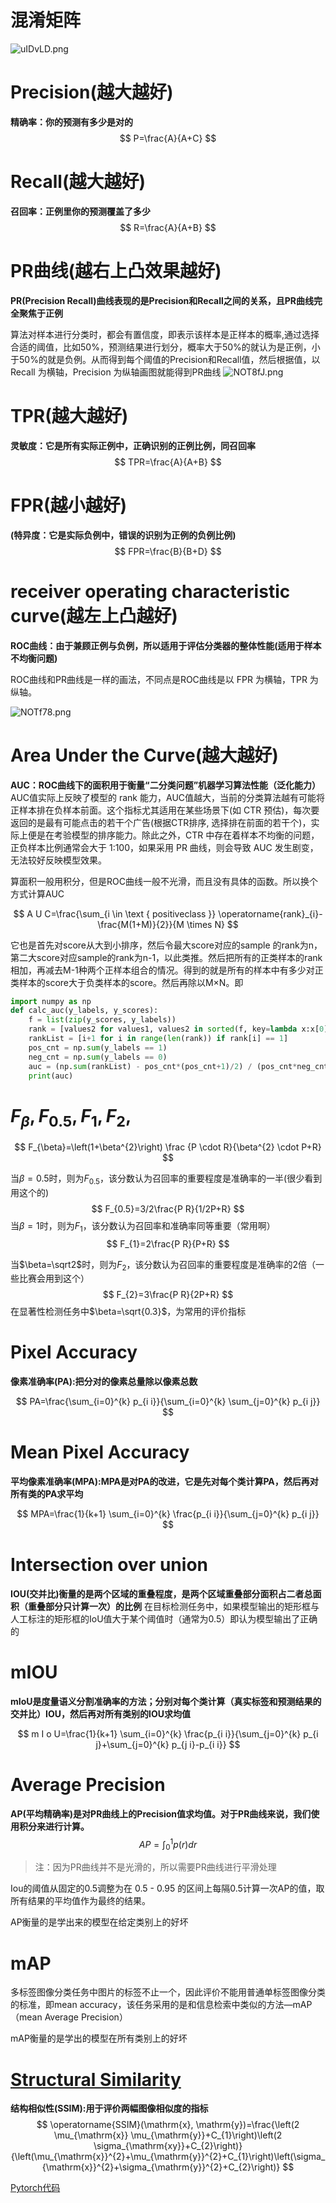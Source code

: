 # 混淆矩阵
![uIDvLD.png](https://s2.ax1x.com/2019/10/09/uIDvLD.png)
# Precision(越大越好)
**精确率：你的预测有多少是对的**
$$
P=\frac{A}{A+C}
$$
# Recall(越大越好)
**召回率：正例里你的预测覆盖了多少**
$$
R=\frac{A}{A+B}
$$
# PR曲线(越右上凸效果越好)
**PR(Precision Recall)曲线表现的是Precision和Recall之间的关系，且PR曲线完全聚焦于正例**

算法对样本进行分类时，都会有置信度，即表示该样本是正样本的概率,通过选择合适的阈值，比如50%，预测结果进行划分，概率大于50%的就认为是正例，小于50%的就是负例。从而得到每个阈值的Precision和Recall值，然后根据值，以 Recall 为横轴，Precision 为纵轴画图就能得到PR曲线
![NOT8fJ.png](https://s1.ax1x.com/2020/07/03/NOT8fJ.png)


# TPR(越大越好)
**灵敏度：它是所有实际正例中，正确识别的正例比例，同召回率**
$$
TPR=\frac{A}{A+B}
$$
# FPR(越小越好)
**(特异度：它是实际负例中，错误的识别为正例的负例比例)**
$$
FPR=\frac{B}{B+D}
$$
# receiver operating characteristic curve(越左上凸越好)

**ROC曲线：由于兼顾正例与负例，所以适用于评估分类器的整体性能(适用于样本不均衡问题)**

ROC曲线和PR曲线是一样的画法，不同点是ROC曲线是以 FPR 为横轴，TPR 为纵轴。

![NOTf78.png](https://s1.ax1x.com/2020/07/03/NOTf78.png)


# Area Under the Curve(越大越好)

**AUC：ROC曲线下的面积用于衡量“二分类问题”机器学习算法性能（泛化能力）**
AUC值实际上反映了模型的 rank 能力，AUC值越大，当前的分类算法越有可能将正样本排在负样本前面。这个指标尤其适用在某些场景下(如 CTR 预估)，每次要返回的是最有可能点击的若干个广告(根据CTR排序, 选择排在前面的若干个)，实际上便是在考验模型的排序能力。除此之外，CTR 中存在着样本不均衡的问题，正负样本比例通常会大于 1:100，如果采用 PR 曲线，则会导致 AUC 发生剧变，无法较好反映模型效果。

算面积一般用积分，但是ROC曲线一般不光滑，而且没有具体的函数。所以换个方式计算AUC

$$
A U C=\frac{\sum_{i \in \text { positiveclass }} \operatorname{rank}_{i}-\frac{M(1+M)}{2}}{M \times N}
$$

它也是首先对score从大到小排序，然后令最大score对应的sample 的rank为n，第二大score对应sample的rank为n-1，以此类推。然后把所有的正类样本的rank相加，再减去M-1种两个正样本组合的情况。得到的就是所有的样本中有多少对正类样本的score大于负类样本的score。然后再除以M×N。即 

```python
import numpy as np
def calc_auc(y_labels, y_scores):
    f = list(zip(y_scores, y_labels))
    rank = [values2 for values1, values2 in sorted(f, key=lambda x:x[0])]
    rankList = [i+1 for i in range(len(rank)) if rank[i] == 1]
    pos_cnt = np.sum(y_labels == 1)
    neg_cnt = np.sum(y_labels == 0)
    auc = (np.sum(rankList) - pos_cnt*(pos_cnt+1)/2) / (pos_cnt*neg_cnt)
    print(auc)
```
# $F_{\beta},F_{0.5},F_{1},F_{2},$



$$
F_{\beta}=\left(1+\beta^{2}\right) \frac {P \cdot R}{\beta^{2} \cdot P+R}
$$


当$\beta=0.5$时，则为$F_{0.5}$，该分数认为召回率的重要程度是准确率的一半(很少看到用这个的)
$$
F_{0.5}=3/2\frac{P R}{1/2P+R}
$$
当$\beta=1$时，则为$F_{1}$，该分数认为召回率和准确率同等重要（常用啊）
$$
F_{1}=2\frac{P R}{P+R}
$$

当$\beta=\sqrt2$时，则为$F_{2}$，该分数认为召回率的重要程度是准确率的2倍（一些比赛会用到这个）
$$
F_{2}=3\frac{P R}{2P+R}
$$
在显著性检测任务中$\beta=\sqrt{0.3}$，为常用的评价指标




# Pixel Accuracy

**像素准确率(PA):把分对的像素总量除以像素总数**

$$
PA=\frac{\sum_{i=0}^{k} p_{i i}}{\sum_{i=0}^{k} \sum_{j=0}^{k} p_{i j}}
$$

# Mean Pixel Accuracy

**平均像素准确率(MPA):MPA是对PA的改进，它是先对每个类计算PA，然后再对所有类的PA求平均**

$$
MPA=\frac{1}{k+1} \sum_{i=0}^{k} \frac{p_{i i}}{\sum_{j=0}^{k} p_{i j}}
$$

# Intersection over union

**IOU(交并比)衡量的是两个区域的重叠程度，是两个区域重叠部分面积占二者总面积（重叠部分只计算一次）的比例**
在目标检测任务中，如果模型输出的矩形框与人工标注的矩形框的IoU值大于某个阈值时（通常为0.5）即认为模型输出了正确的

# mIOU

**mIoU是度量语义分割准确率的方法；分别对每个类计算（真实标签和预测结果的交并比）IOU，然后再对所有类别的IOU求均值**

$$
m I o U=\frac{1}{k+1} \sum_{i=0}^{k} \frac{p_{i i}}{\sum_{j=0}^{k} p_{i j}+\sum_{j=0}^{k} p_{j i}-p_{i i}}
$$

# Average Precision

**AP(平均精确率)是对PR曲线上的Precision值求均值。对于PR曲线来说，我们使用积分来进行计算。**
$$
A P=\int_{0}^{1} p(r) d r
$$
> 注：因为PR曲线并不是光滑的，所以需要PR曲线进行平滑处理

Iou的阈值从固定的0.5调整为在 0.5 - 0.95 的区间上每隔0.5计算一次AP的值，取所有结果的平均值作为最终的结果。

AP衡量的是学出来的模型在给定类别上的好坏
# mAP

多标签图像分类任务中图片的标签不止一个，因此评价不能用普通单标签图像分类的标准，即mean accuracy，该任务采用的是和信息检索中类似的方法—mAP（mean Average Precision）


mAP衡量的是学出的模型在所有类别上的好坏


# [Structural Similarity](http://www.cns.nyu.edu/pub/lcv/wang03-preprint.pdf)

**结构相似性(SSIM):用于评价两幅图像相似度的指标**
$$
\operatorname{SSIM}(\mathrm{x}, \mathrm{y})=\frac{\left(2 \mu_{\mathrm{x}} \mu_{\mathrm{y}}+C_{1}\right)\left(2 \sigma_{\mathrm{xy}}+C_{2}\right)}{\left(\mu_{\mathrm{x}}^{2}+\mu_{\mathrm{y}}^{2}+C_{1}\right)\left(\sigma_{\mathrm{x}}^{2}+\sigma_{\mathrm{y}}^{2}+C_{2}\right)}
$$

[Pytorch代码](https://github.com/Po-Hsun-Su/pytorch-ssim/blob/master/pytorch_ssim/__init__.py)


